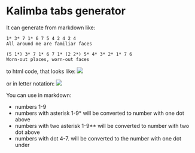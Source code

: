# Kalimba tabs generator

It can generate from markdown like:
```
1* 3* 7 1* 6 7 5 4 2 4 2 4 
All around me are familiar faces 

(5 1*) 3* 7 1* 6 7 1* (2 2*) 5* 4* 3* 2* 1* 7 6
Worn-out places, worn-out faces
```

to html code, that looks like:
![](https://github.com/shapito27/kalimba-tabs/blob/main/img/numbers.png)

or in letter notation:
![](https://github.com/shapito27/kalimba-tabs/blob/main/img/letters.png)

You can use in markdown:

- numbers 1-9
- numbers with asterisk 1-9* will be converted to number with one dot above
- numbers with two asterisk 1-9** will be converted to number with two dot above
- numbers with dot 4-7. will be converted to the number with one dot under
